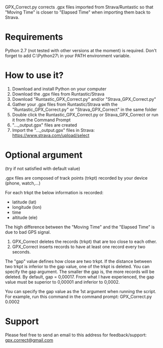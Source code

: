 GPX_Correct.py corrects .gpx files imported from Strava/Runtastic so that "Moving Time" is closer to "Elapsed Time" when importing them back to Strava.

# Requirements
Python 2.7 (not tested with other versions at the moment) is required.
Don't forget to add C:\Python27\ in your PATH environment variable.

# How to use it?
1. Download and install Python on your computer
2. Download the .gpx files from Runtastic/Strava
3. Download "Runtastic_GPX_Correct.py" and/or "Strava_GPX_Correct.py"
4. Gather your .gpx files from Runtastic/Strava with the "Runtastic_GPX_Correct.py" or "Strava_GPX_Correct" in the same folder
5. Double click the Runtastic_GPX_Correct.py or Strava_GPX_Correct or run it from the Command Prompt
6. "..._output.gpx" files are created
7. Import the "..._output.gpx" files in Strava: https://www.strava.com/upload/select

# Optional argument 
(try if not satisfied with default value)

.gpx files are composed of track points (trkpt) recorded by your device (phone, watch,...)

For each trkpt the below information is recorded:
- latitude (lat)
- longitude (lon)
- time
- altitude (ele)

The high difference between the "Moving Time" and the "Elapsed Time" is due to bad GPS signal.

1. GPX_Correct deletes the records (trkpt) that are too close to each other. 
2. GPX_Correct inserts records to have at least one record every two seconds.

The "gap" value defines how close are two trkpt. If the distance between two trkpt is inferior to the gap value, one of the trkpt is deleted. You can specify the gap argument. The smaller the gap is, the more records will be deleted. 
By default, gap = 0,00017.
From what I have experienced, the gap value must be superior to 0,00001 and inferior to 0,0002.

You can specify the gap value as the 1st argument when running the script.
For example, run this command in the command prompt: GPX_Correct.py 0.0002

# Support
Please feel free to send an email to this address for feedback/support: gpx.correct@gmail.com
